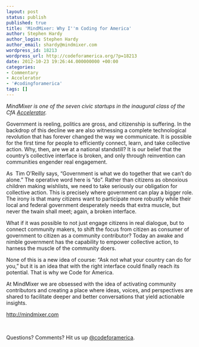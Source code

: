 ```yaml
---
layout: post
status: publish
published: true
title: 'MindMixer: Why I''m Coding for America'
author: Stephen Hardy
author_login: Stephen Hardy
author_email: shardy@mindmixer.com
wordpress_id: 18213
wordpress_url: http://codeforamerica.org/?p=18213
date: 2012-10-23 19:26:44.000000000 +00:00
categories:
- Commentary
- Accelerator
- '#codingforamerica'
tags: []
---
```

<em>MindMixer is one of the seven civic startups in the inaugural class of the CfA <a href="http://codeforamerica.org/accelerator" target="_blank">Accelerator</a>. </em>

Government is reeling, politics are gross, and citizenship is suffering. In the backdrop of this decline we are also witnessing a complete technological revolution that has forever changed the way we communicate. It is possible for the first time for people to efficiently connect, learn, and take collective action. Why, then, are we at a national standstill? It is our belief that the country’s collective interface is broken, and only through reinvention can communities engender real engagement.

As  Tim O’Reilly says, “Government is what we do together that we can’t do alone.” The operative word here is “do”. Rather than citizens as obnoxious children making wishlists, we need to take seriously our obligation for collective action. This is precisely where government can play a bigger role. The irony is that many citizens want to participate more robustly while their local and federal government desperately needs that extra muscle, but never the twain shall meet; again, a broken interface.

What if it was possible to not just engage citizens in real dialogue, but to connect
community makers, to shift the focus from citizen as consumer of government to citizen as a community contributor? Today an awake and nimble government has the capability to empower collective action, to harness the muscle of the community doers.

None of this is a new idea of course: “Ask not what your country can do for you,” but it is an idea that with the right interface could finally reach its potential. That is why we Code for America.

At MindMixer we are obsessed with the idea of activating community contributors and creating a place where ideas, voices, and perspectives are shared to facilitate deeper and better conversations that yield actionable insights.

<a href="http://mindmixer.com" target="_blank">http://mindmixer.com</a>

&nbsp;

Questions? Comments? Hit us up <a href="http://twitter.com/codeforamerica" target="_blank">@codeforamerica</a>.
